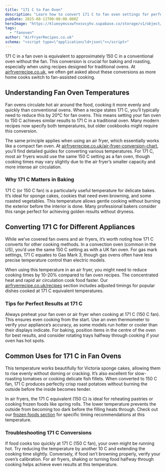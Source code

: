 ```yaml
---
title: "171 C to Fan Oven"
description: "Learn how to convert 171 C to fan oven settings for perfect baking. Includes air fryer equivalents and temperature tips for UK kitchens."
pubDate: 2025-08-11T00:00:00.000Z
heroImage: "https://klueoymssxwfnxsvcyhv.supabase.co/storage/v1/object/public/md/171-c-to-fan-oven-c83cca91.png"
tags:
  - "fanoven"
author: "AirFryerRecipes.co.uk"
schema: "<script type=\"application/ld+json\"></script>"
---
```


<p>171 C in a fan oven is equivalent to approximately 150 C in a conventional oven without the fan. This conversion is crucial for baking and roasting, especially when using recipes designed for traditional ovens. At <a href=https://www.airfryerrecipe.co.uk/>airfryerrecipe.co.uk</a>, we often get asked about these conversions as more home cooks switch to fan-assisted cooking.</p>

<h2>Understanding Fan Oven Temperatures</h2>
<p>Fan ovens circulate hot air around the food, cooking it more evenly and quickly than conventional ovens. When a recipe states 171 C, you’ll typically need to reduce this by 20°C for fan ovens. This means setting your fan oven to 150 C achieves similar results to 171 C in a traditional oven. Many modern recipes now specify both temperatures, but older cookbooks might require this conversion.</p>
<p>The same principle applies when using an air fryer, which essentially works like a compact fan oven. At <a href=https://www.airfryerrecipe.co.uk/air-fryer-conversion-chart>airfryerrecipe.co.uk/air-fryer-conversion-chart</a>, you’ll find detailed guides for converting various temperatures. For 171 C, most air fryers would use the same 150 C setting as a fan oven, though cooking times may vary slightly due to the air fryer’s smaller capacity and more intense air circulation.</p>

<h3>Why 171 C Matters in Baking</h3>
<p>171 C (or 150 C fan) is a particularly useful temperature for delicate bakes. It’s ideal for sponge cakes, cookies that need even browning, and some roasted vegetables. This temperature allows gentle cooking without burning the exterior before the interior is done. Many professional bakers consider this range perfect for achieving golden results without dryness.</p>

<h2>Converting 171 C for Different Appliances</h2>
<p>While we’ve covered fan ovens and air fryers, it’s worth noting how 171 C converts for other cooking methods. In a convection oven (common in the US), you’d use the same 150 C setting as with a UK fan oven. For gas mark settings, 171 C equates to Gas Mark 3, though gas ovens often have less precise temperature control than electric models.</p>
<p>When using this temperature in an air fryer, you might need to reduce cooking times by 10-20% compared to fan oven recipes. The concentrated heat and rapid air circulation cook food faster. Our <a href=https://www.airfryerrecipe.co.uk/recipes>airfryerrecipe.co.uk/recipes</a> section includes adjusted timings for popular dishes cooked at 171 C equivalent temperatures.</p>

<h3>Tips for Perfect Results at 171 C</h3>
<p>Always preheat your fan oven or air fryer when cooking at 171 C (150 C fan). This ensures even cooking from the start. Use an oven thermometer to verify your appliance’s accuracy, as some models run hotter or cooler than their displays indicate. For baking, position items in the centre of the oven for best results, and consider rotating trays halfway through cooking if your oven has hot spots.</p>

<h2>Common Uses for 171 C in Fan Ovens</h2>
<p>This temperature works beautifully for Victoria sponge cakes, allowing them to rise evenly without doming or cracking. It’s also excellent for slow-roasting tomatoes or cooking delicate fish fillets. When converted to 150 C fan, 171 C produces perfectly crisp roast potatoes without burning the outside before the inside becomes tender.</p>
<p>In air fryers, the 171 C equivalent (150 C) is ideal for reheating pastries or cooking frozen foods like spring rolls. The lower temperature prevents the outside from becoming too dark before the filling heats through. Check out our <a href=https://www.airfryerrecipe.co.uk/recipe-category/frozen-foods>frozen foods section</a> for specific timing recommendations at this temperature.</p>

<h3>Troubleshooting 171 C Conversions</h3>
<p>If food cooks too quickly at 171 C (150 C fan), your oven might be running hot. Try reducing the temperature by another 10 C and extending the cooking time slightly. Conversely, if food isn’t browning properly, verify your oven’s calibration. For air fryers, shaking or turning food halfway through cooking helps achieve even results at this temperature.</p>